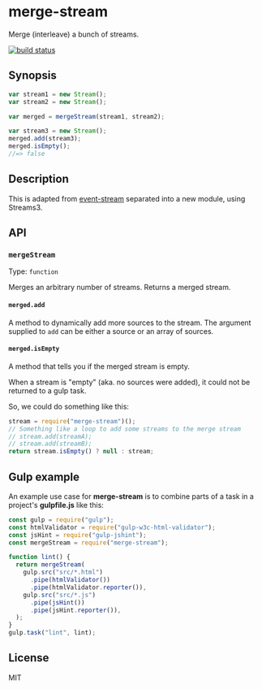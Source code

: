 # merge-stream

Merge (interleave) a bunch of streams.

[![build status](https://secure.travis-ci.org/grncdr/merge-stream.svg?branch=master)](http://travis-ci.org/grncdr/merge-stream)

## Synopsis

```javascript
var stream1 = new Stream();
var stream2 = new Stream();

var merged = mergeStream(stream1, stream2);

var stream3 = new Stream();
merged.add(stream3);
merged.isEmpty();
//=> false
```

## Description

This is adapted from [event-stream](https://github.com/dominictarr/event-stream)
separated into a new module, using Streams3.

## API

### `mergeStream`

Type: `function`

Merges an arbitrary number of streams. Returns a merged stream.

#### `merged.add`

A method to dynamically add more sources to the stream. The argument supplied to
`add` can be either a source or an array of sources.

#### `merged.isEmpty`

A method that tells you if the merged stream is empty.

When a stream is "empty" (aka. no sources were added), it could not be returned
to a gulp task.

So, we could do something like this:

```js
stream = require("merge-stream")();
// Something like a loop to add some streams to the merge stream
// stream.add(streamA);
// stream.add(streamB);
return stream.isEmpty() ? null : stream;
```

## Gulp example

An example use case for **merge-stream** is to combine parts of a task in a
project's **gulpfile.js** like this:

```js
const gulp = require("gulp");
const htmlValidator = require("gulp-w3c-html-validator");
const jsHint = require("gulp-jshint");
const mergeStream = require("merge-stream");

function lint() {
  return mergeStream(
    gulp.src("src/*.html")
      .pipe(htmlValidator())
      .pipe(htmlValidator.reporter()),
    gulp.src("src/*.js")
      .pipe(jsHint())
      .pipe(jsHint.reporter()),
  );
}
gulp.task("lint", lint);
```

## License

MIT
